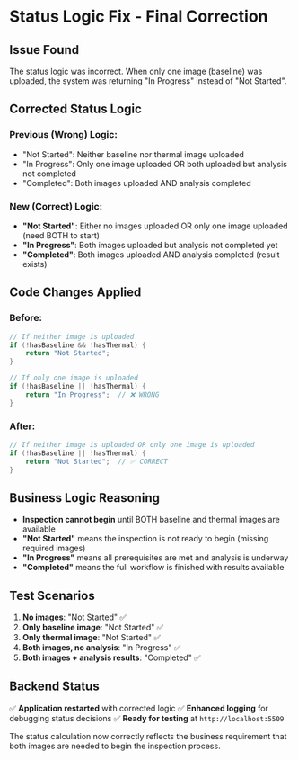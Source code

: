 # Status Logic Fix - Final Correction

## Issue Found
The status logic was incorrect. When only one image (baseline) was uploaded, the system was returning "In Progress" instead of "Not Started".

## Corrected Status Logic

### Previous (Wrong) Logic:
- "Not Started": Neither baseline nor thermal image uploaded
- "In Progress": Only one image uploaded OR both uploaded but analysis not completed  
- "Completed": Both images uploaded AND analysis completed

### New (Correct) Logic:
- **"Not Started"**: Either no images uploaded OR only one image uploaded (need BOTH to start)
- **"In Progress"**: Both images uploaded but analysis not completed yet
- **"Completed"**: Both images uploaded AND analysis completed (result exists)

## Code Changes Applied

### Before:
```java
// If neither image is uploaded
if (!hasBaseline && !hasThermal) {
    return "Not Started";
}

// If only one image is uploaded
if (!hasBaseline || !hasThermal) {
    return "In Progress";  // ❌ WRONG
}
```

### After:
```java
// If neither image is uploaded OR only one image is uploaded
if (!hasBaseline || !hasThermal) {
    return "Not Started";  // ✅ CORRECT
}
```

## Business Logic Reasoning
- **Inspection cannot begin** until BOTH baseline and thermal images are available
- **"Not Started"** means the inspection is not ready to begin (missing required images)
- **"In Progress"** means all prerequisites are met and analysis is underway
- **"Completed"** means the full workflow is finished with results available

## Test Scenarios
1. **No images**: "Not Started" ✅
2. **Only baseline image**: "Not Started" ✅  
3. **Only thermal image**: "Not Started" ✅
4. **Both images, no analysis**: "In Progress" ✅
5. **Both images + analysis results**: "Completed" ✅

## Backend Status
✅ **Application restarted** with corrected logic
✅ **Enhanced logging** for debugging status decisions
✅ **Ready for testing** at `http://localhost:5509`

The status calculation now correctly reflects the business requirement that both images are needed to begin the inspection process.
